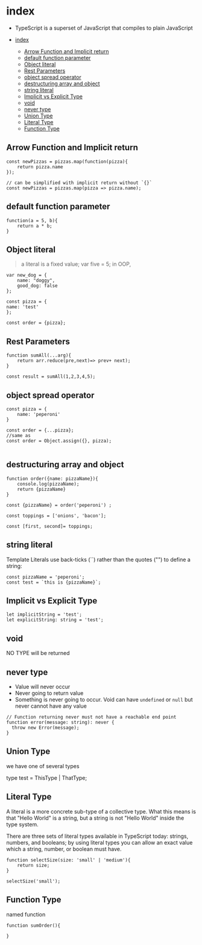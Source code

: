 # index

- TypeScript is a superset of JavaScript that compiles to plain JavaScript

- [index](#index)
  - [Arrow Function and Implicit return](#arrow-function-and-implicit-return)
  - [default function parameter](#default-function-parameter)
  - [Object literal](#object-literal)
  - [Rest Parameters](#rest-parameters)
  - [object spread operator](#object-spread-operator)
  - [destructuring array and object](#destructuring-array-and-object)
  - [string literal](#string-literal)
  - [Implicit vs Explicit Type](#implicit-vs-explicit-type)
  - [void](#void)
  - [never type](#never-type)
  - [Union Type](#union-type)
  - [Literal Type](#literal-type)
  - [Function Type](#function-type)

## Arrow Function and Implicit return

```
const newPizzas = pizzas.map(function(pizza){
    return pizza.name
});

// can be simplified with implicit return without `{}`
const newPizzas = pizzas.map(pizza => pizza.name);

```

## default function parameter

```
function(a = 5, b){
    return a * b;
}
```

## Object literal

> a literal is a fixed value; var five = 5;
> in OOP,

```
var new_dog = {
    name: "doggy",
    good_dog: false
};
```

```
const pizza = {
name: 'test'
};

const order = {pizza};
```

## Rest Parameters

```
function sumAll(...arg){
    return arr.reduce(pre,next)=> prev+ next);
}

const result = sumAll(1,2,3,4,5);

```

## object spread operator

```
const pizza = {
    name: 'peperoni'
}

const order = {...pizza};
//same as
const order = Object.assign({}, pizza);


```

## destructuring array and object

```
function order({name: pizzaName}){
    console.log(pizzaName);
    return {pizzaName}
}

const {pizzaName} = order('peperoni') ;

const toppings = ['onions', 'bacon'];

const [first, second]= toppings;
```

## string literal

Template Literals use back-ticks (``) rather than the quotes ("") to define a string:

```
const pizzaName = 'peperoni';
const test = `this is {pizzaName}`;

```

## Implicit vs Explicit Type

```
let implicitString = 'test';
let explicitString: string = 'test';

```

## void

NO TYPE will be returned

## never type

- Value will never occur
- Never going to return value
- Something is never going to occur. Void can have `undefined` or `null` but never cannot have any value

```
// Function returning never must not have a reachable end point
function error(message: string): never {
  throw new Error(message);
}

```

## Union Type

we have one of several types

type test = ThisType | ThatType;

## Literal Type

A literal is a more concrete sub-type of a collective type. What this means is that "Hello World" is a string, but a string is not "Hello World" inside the type system.

There are three sets of literal types available in TypeScript today: strings, numbers, and booleans; by using literal types you can allow an exact value which a string, number, or boolean must have.

```
function selectSize(size: 'small' | 'medium'){
    return size;
}

selectSize('small');

```


## Function Type

named function
```
function sumOrder(){
    
}
```
